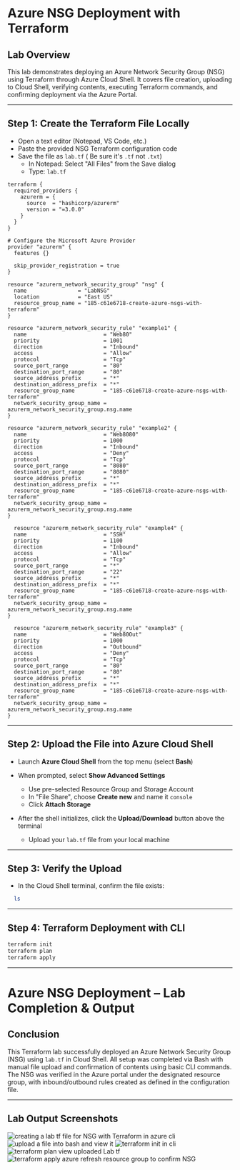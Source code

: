 # Azure NSG Deployment with Terraform 

## Lab Overview
This lab demonstrates deploying an Azure Network Security Group (NSG) using Terraform through Azure Cloud Shell. 
It covers file creation, uploading to Cloud Shell, verifying contents, executing Terraform commands, and confirming deployment via the Azure Portal.

---

## Step 1: Create the Terraform File Locally

- Open a text editor (Notepad, VS Code, etc.)
- Paste the provided NSG Terraform configuration code
- Save the file as `lab.tf` ( Be sure it's `.tf` not `.txt`)
  - In Notepad: Select "All Files" from the Save dialog
  - Type: `lab.tf`

```Hcl
terraform {
  required_providers {
    azurerm = {
      source  = "hashicorp/azurerm"
      version = "=3.0.0"
    }
  }
}

# Configure the Microsoft Azure Provider
provider "azurerm" {
  features {}

  skip_provider_registration = true
}

resource "azurerm_network_security_group" "nsg" {
  name                = "LabNSG"
  location            = "East US"
  resource_group_name = "185-c61e6718-create-azure-nsgs-with-terraform"
}

resource "azurerm_network_security_rule" "example1" {
  name                        = "Web80"
  priority                    = 1001
  direction                   = "Inbound"
  access                      = "Allow"
  protocol                    = "Tcp"
  source_port_range           = "80"
  destination_port_range      = "80"
  source_address_prefix       = "*"
  destination_address_prefix  = "*"
  resource_group_name         = "185-c61e6718-create-azure-nsgs-with-terraform"
  network_security_group_name = azurerm_network_security_group.nsg.name
}

resource "azurerm_network_security_rule" "example2" {
  name                        = "Web8080"
  priority                    = 1000
  direction                   = "Inbound"
  access                      = "Deny"
  protocol                    = "Tcp"
  source_port_range           = "8080"
  destination_port_range      = "8080"
  source_address_prefix       = "*"
  destination_address_prefix  = "*"
  resource_group_name         = "185-c61e6718-create-azure-nsgs-with-terraform"
  network_security_group_name = azurerm_network_security_group.nsg.name
}

  resource "azurerm_network_security_rule" "example4" {
  name                        = "SSH"
  priority                    = 1100
  direction                   = "Inbound"
  access                      = "Allow"
  protocol                    = "Tcp"
  source_port_range           = "*"
  destination_port_range      = "22"
  source_address_prefix       = "*"
  destination_address_prefix  = "*"
  resource_group_name         = "185-c61e6718-create-azure-nsgs-with-terraform"
  network_security_group_name = azurerm_network_security_group.nsg.name
}

  resource "azurerm_network_security_rule" "example3" {
  name                        = "Web80Out"
  priority                    = 1000
  direction                   = "Outbound"
  access                      = "Deny"
  protocol                    = "Tcp"
  source_port_range           = "80"
  destination_port_range      = "80"
  source_address_prefix       = "*"
  destination_address_prefix  = "*"
  resource_group_name         = "185-c61e6718-create-azure-nsgs-with-terraform"
  network_security_group_name = azurerm_network_security_group.nsg.name
}
```

---

## Step 2: Upload the File into Azure Cloud Shell

- Launch **Azure Cloud Shell** from the top menu (select **Bash**)
- When prompted, select **Show Advanced Settings**
  - Use pre-selected Resource Group and Storage Account
  - In "File Share", choose **Create new** and name it `console`
  - Click **Attach Storage**

- After the shell initializes, click the **Upload/Download** button above the terminal
  - Upload your `lab.tf` file from your local machine

---

## Step 3: Verify the Upload

- In the Cloud Shell terminal, confirm the file exists:
```bash
  ls
```

---

## Step 4: Terraform Deployment with CLI

```bash
terraform init
terraform plan
terraform apply
```

---

# Azure NSG Deployment – Lab Completion & Output

##  Conclusion

This Terraform lab successfully deployed an Azure Network Security Group (NSG) using `lab.tf` in Cloud Shell. 
All setup was completed via Bash with manual file upload and confirmation of contents using basic CLI commands.
The NSG was verified in the Azure portal under the designated resource group, with inbound/outbound rules created as defined in the configuration file.

--- 

## Lab Output Screenshots

![creating a lab tf file for NSG with Terraform in azure cli](https://github.com/user-attachments/assets/ef7c620a-ef88-49ac-bcd3-89e823df5f1b)
![upload a file into bash and view it](https://github.com/user-attachments/assets/cbda7d24-0197-43bf-9060-45f158ed76a9)
![terraform init in cli](https://github.com/user-attachments/assets/04cfe555-e350-4855-b7ba-c20caf4ff43d)
![terraform plan view uploaded Lab tf](https://github.com/user-attachments/assets/7e60f44d-6347-4463-ac28-0be1840ffe75)
![terraform apply azure refresh resource group to confirm NSG](https://github.com/user-attachments/assets/ffc3c194-9630-45da-9137-cc8e3bbbd2f2)
